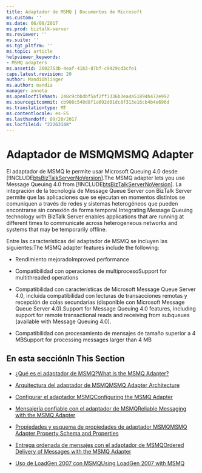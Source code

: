 ```yaml
---
title: Adaptador de MSMQ | Documentos de Microsoft
ms.custom: ''
ms.date: 06/08/2017
ms.prod: biztalk-server
ms.reviewer: ''
ms.suite: ''
ms.tgt_pltfrm: ''
ms.topic: article
helpviewer_keywords:
- MSMQ adapters
ms.assetid: 2602753b-4eaf-41b3-87bf-c9429cd3cfe1
caps.latest.revision: 20
author: MandiOhlinger
ms.author: mandia
manager: anneta
ms.openlocfilehash: 248c9cbbdbf5af2ff1336b3ea4a51894b472e992
ms.sourcegitcommit: cb908c540d8f1a692d01dc8f313e16cb4b4e696d
ms.translationtype: MT
ms.contentlocale: es-ES
ms.lasthandoff: 09/20/2017
ms.locfileid: "22263148"
---
```

# <a name="msmq-adapter"></a><span data-ttu-id="912e3-102">Adaptador de MSMQ</span><span class="sxs-lookup"><span data-stu-id="912e3-102">MSMQ Adapter</span></span>
<span data-ttu-id="912e3-103">El adaptador de MSMQ le permite usar Microsoft Queuing 4.0 desde [!INCLUDE[btsBizTalkServerNoVersion](../includes/btsbiztalkservernoversion-md.md)].</span><span class="sxs-lookup"><span data-stu-id="912e3-103">The MSMQ adapter lets you use Message Queuing 4.0 from [!INCLUDE[btsBizTalkServerNoVersion](../includes/btsbiztalkservernoversion-md.md)].</span></span> <span data-ttu-id="912e3-104">La integración de la tecnología de Message Queue Server con BizTalk Server permite que las aplicaciones que se ejecutan en momentos distintos se comuniquen a través de redes y sistemas heterogéneos que pueden encontrarse sin conexión de forma temporal.</span><span class="sxs-lookup"><span data-stu-id="912e3-104">Integrating Message Queuing technology with BizTalk Server enables applications that are running at different times to communicate across heterogeneous networks and systems that may be temporarily offline.</span></span>  
  
 <span data-ttu-id="912e3-105">Entre las características del adaptador de MSMQ se incluyen las siguientes:</span><span class="sxs-lookup"><span data-stu-id="912e3-105">The MSMQ adapter features include the following:</span></span>  
  
-   <span data-ttu-id="912e3-106">Rendimiento mejorado</span><span class="sxs-lookup"><span data-stu-id="912e3-106">Improved performance</span></span>  
  
-   <span data-ttu-id="912e3-107">Compatibilidad con operaciones de multiproceso</span><span class="sxs-lookup"><span data-stu-id="912e3-107">Support for multithreaded operations</span></span>  
  
-   <span data-ttu-id="912e3-108">Compatibilidad con características de Microsoft Message Queue Server 4.0, incluida compatibilidad con lecturas de transacciones remotas y recepción de colas secundarias (disponible con Microsoft Message Queue Server 4.0).</span><span class="sxs-lookup"><span data-stu-id="912e3-108">Support for Message Queuing 4.0 features, including support for remote transactional reads and receiving from subqueues (available with Message Queuing 4.0).</span></span>  
  
-   <span data-ttu-id="912e3-109">Compatibilidad con procesamiento de mensajes de tamaño superior a 4 MB</span><span class="sxs-lookup"><span data-stu-id="912e3-109">Support for processing messages larger than 4 MB</span></span>  
  
## <a name="in-this-section"></a><span data-ttu-id="912e3-110">En esta sección</span><span class="sxs-lookup"><span data-stu-id="912e3-110">In This Section</span></span>  
  
-   [<span data-ttu-id="912e3-111">¿Qué es el adaptador de MSMQ?</span><span class="sxs-lookup"><span data-stu-id="912e3-111">What Is the MSMQ Adapter?</span></span>](../core/what-is-the-msmq-adapter.md)  
  
-   [<span data-ttu-id="912e3-112">Arquitectura del adaptador de MSMQ</span><span class="sxs-lookup"><span data-stu-id="912e3-112">MSMQ Adapter Architecture</span></span>](../core/msmq-adapter-architecture.md)  
  
-   [<span data-ttu-id="912e3-113">Configurar el adaptador MSMQ</span><span class="sxs-lookup"><span data-stu-id="912e3-113">Configuring the MSMQ Adapter</span></span>](../core/configuring-the-msmq-adapter.md)  
  
-   [<span data-ttu-id="912e3-114">Mensajería confiable con el adaptador de MSMQ</span><span class="sxs-lookup"><span data-stu-id="912e3-114">Reliable Messaging with the MSMQ Adapter</span></span>](../core/reliable-messaging-with-the-msmq-adapter.md)  
  
-   [<span data-ttu-id="912e3-115">Propiedades y esquema de propiedades de adaptador MSMQ</span><span class="sxs-lookup"><span data-stu-id="912e3-115">MSMQ Adapter Property Schema and Properties</span></span>](../core/msmq-adapter-property-schema-and-properties.md)  
  
-   [<span data-ttu-id="912e3-116">Entrega ordenada de mensajes con el adaptador de MSMQ</span><span class="sxs-lookup"><span data-stu-id="912e3-116">Ordered Delivery of Messages with the MSMQ Adapter</span></span>](../core/ordered-delivery-of-messages-with-the-msmq-adapter.md)  
  
-   [<span data-ttu-id="912e3-117">Uso de LoadGen 2007 con MSMQ</span><span class="sxs-lookup"><span data-stu-id="912e3-117">Using LoadGen 2007 with MSMQ</span></span>](../core/using-loadgen-2007-with-msmq.md)